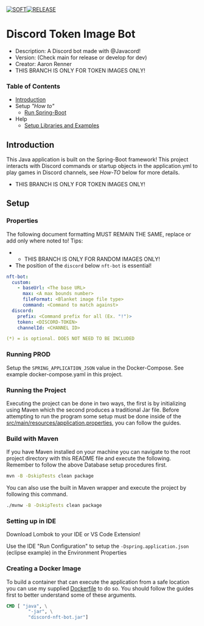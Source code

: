 [![SOFT](https://github.com/BananazTechnology/discord-token-image-bot/actions/workflows/SOFT.yml/badge.svg?branch=develop)](https://github.com/BananazTechnology/discord-token-image-bot/actions/workflows/SOFT.yml)[![RELEASE](https://github.com/BananazTechnology/discord-token-image-bot/actions/workflows/RELEASE.yml/badge.svg?branch=main)](https://github.com/BananazTechnology/discord-token-image-bot/actions/workflows/RELEASE.yml)

# Discord Token Image Bot
* Description: A Discord bot made with @Javacord!
* Version: (Check main for release or develop for dev)
* Creator: Aaron Renner
* THIS BRANCH IS ONLY FOR TOKEN IMAGES ONLY!

### Table of Contents
* [Introduction](#introduction)
* Setup *"How to"*
  * [Run Spring-Boot](#running-the-project)
* Help
  * [Setup Libraries and Examples](#libraries)
  
## Introduction

This Java application is built on the Spring-Boot framework! This project interacts with Discord commands or startup objects in the application.yml to play games in Discord channels, see *How-TO* below for more details.

* THIS BRANCH IS ONLY FOR TOKEN IMAGES ONLY!

## Setup
### Properties
The following document formatting MUST REMAIN THE SAME, replace or add only where noted to!
Tips:
* * THIS BRANCH IS ONLY FOR RANDOM IMAGES ONLY!
* The position of the `discord` below `nft-bot` is essential!

``` yaml
nft-bot:
  custom:
    - baseUrl: <The base URL>
      max: <A max bounds number>
      fileFormat: <Blanket image file type>
      command: <Command to match against>
  discord:
    prefix: <Command prefix for all (Ex. "!")>
    token: <DISCORD-TOKEN>
    channelId: <CHANNEL ID>

(*) = is optional. DOES NOT NEED TO BE INCLUDED
```

### Running PROD
Setup the `SPRING_APPLICATION_JSON` value in the Docker-Compose. See example docker-compose.yaml in this project.

### Running the Project

Executing the project can be done in two ways, the first is by initializing using Maven which the second produces a traditional Jar file. Before attempting to run the program some setup must be done inside of the [src/main/resources/application.properties](src/main/resources/application.yml), you can follow the guides.

### Build with Maven

If you have Maven installed on your machine you can navigate to the root project directory with this README file and execute the following. Remember to follow the above Database setup procedures first.
```sh
mvn -B -DskipTests clean package
```
You can also use the built in Maven wrapper and execute the project by following this command.
```sh
./mvnw -B -DskipTests clean package
```
### Setting up in IDE

Download Lombok to your IDE or VS Code Extension!

Use the IDE "Run Configuration" to setup the `-Dspring.application.json` (eclipse example) in the Environment Properties

### Creating a Docker Image

To build a container that can execute the application from a safe location you can use my supplied [Dockerfile](Dockerfile) to do so. You should follow the guides first to better understand some of these arguments.

```Dockerfile
CMD [ "java", \
        "-jar", \
        "discord-nft-bot.jar"]
```